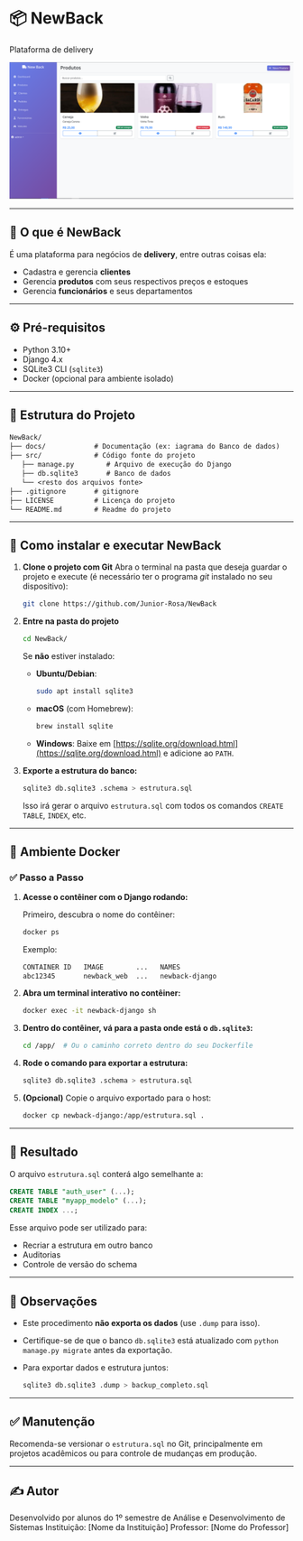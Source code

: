 # 📦 NewBack
Plataforma de delivery

![Screenshot](docs/readmeimages/produtos.png)

---

## :truck: O que é NewBack

É uma plataforma para negócios de **delivery**, entre outras coisas ela:

* Cadastra e gerencia **clientes**
* Gerencia **produtos** com seus respectivos preços e estoques
* Gerencia **funcionários** e seus departamentos

---

## ⚙️ Pré-requisitos

* Python 3.10+
* Django 4.x
* SQLite3 CLI (`sqlite3`)
* Docker (opcional para ambiente isolado)

---

## 📂 Estrutura do Projeto

```
NewBack/
├── docs/            # Documentação (ex: iagrama do Banco de dados)
├── src/             # Código fonte do projeto
   ├── manage.py        # Arquivo de execução do Django
   ├── db.sqlite3       # Banco de dados
   └── <resto dos arquivos fonte>
├── .gitignore       # gitignore
├── LICENSE          # Licença do projeto
└── README.md        # Readme do projeto
```

---

## 🔧 Como instalar e executar NewBack

1. **Clone o projeto com Git**
Abra o terminal na pasta que deseja guardar o projeto e execute (é necessário ter o programa *git* instalado no seu dispositivo):

   ```bash
   git clone https://github.com/Junior-Rosa/NewBack
   ```

2. **Entre na pasta do projeto**

   ```bash
   cd NewBack/
   ```

   Se **não** estiver instalado:
   

   * **Ubuntu/Debian**:

     ```bash
     sudo apt install sqlite3
     ```
   * **macOS** (com Homebrew):

     ```bash
     brew install sqlite
     ```
   * **Windows**: Baixe em [https://sqlite.org/download.html](https://sqlite.org/download.html) e adicione ao `PATH`.

3. **Exporte a estrutura do banco:**

   ```bash
   sqlite3 db.sqlite3 .schema > estrutura.sql
   ```

   Isso irá gerar o arquivo `estrutura.sql` com todos os comandos `CREATE TABLE`, `INDEX`, etc.

---

## 🐳 Ambiente Docker

### ✅ Passo a Passo

1. **Acesse o contêiner com o Django rodando:**

   Primeiro, descubra o nome do contêiner:

   ```bash
   docker ps
   ```

   Exemplo:

   ```
   CONTAINER ID   IMAGE        ...   NAMES
   abc12345       newback_web  ...   newback-django
   ```

2. **Abra um terminal interativo no contêiner:**

   ```bash
   docker exec -it newback-django sh
   ```

3. **Dentro do contêiner, vá para a pasta onde está o `db.sqlite3`:**

   ```sh
   cd /app/  # Ou o caminho correto dentro do seu Dockerfile
   ```

4. **Rode o comando para exportar a estrutura:**

   ```sh
   sqlite3 db.sqlite3 .schema > estrutura.sql
   ```

5. **(Opcional)** Copie o arquivo exportado para o host:

   ```bash
   docker cp newback-django:/app/estrutura.sql .
   ```

---

## 📁 Resultado

O arquivo `estrutura.sql` conterá algo semelhante a:

```sql
CREATE TABLE "auth_user" (...);
CREATE TABLE "myapp_modelo" (...);
CREATE INDEX ...;
```

Esse arquivo pode ser utilizado para:

* Recriar a estrutura em outro banco
* Auditorias
* Controle de versão do schema

---

## 📌 Observações

* Este procedimento **não exporta os dados** (use `.dump` para isso).
* Certifique-se de que o banco `db.sqlite3` está atualizado com `python manage.py migrate` antes da exportação.
* Para exportar dados e estrutura juntos:

  ```bash
  sqlite3 db.sqlite3 .dump > backup_completo.sql
  ```

---

## ✅ Manutenção

Recomenda-se versionar o `estrutura.sql` no Git, principalmente em projetos acadêmicos ou para controle de mudanças em produção.

---

## ✍️ Autor

Desenvolvido por alunos do 1º semestre de Análise e Desenvolvimento de Sistemas
Instituição: \[Nome da Instituição]
Professor: \[Nome do Professor]